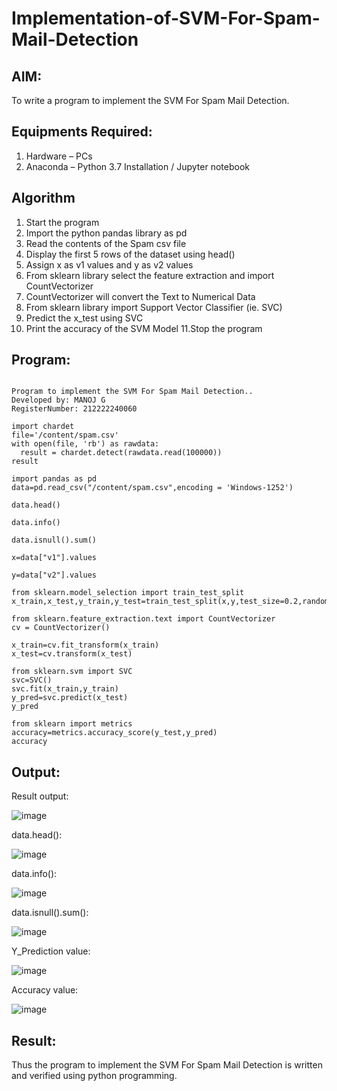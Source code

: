 # Implementation-of-SVM-For-Spam-Mail-Detection

## AIM:
To write a program to implement the SVM For Spam Mail Detection.

## Equipments Required:
1. Hardware – PCs
2. Anaconda – Python 3.7 Installation / Jupyter notebook

## Algorithm
1. Start the program
2. Import the python pandas library as pd
3. Read the contents of the Spam csv file
4. Display the first 5 rows of the dataset using head()
5. Assign x as v1 values and y as v2 values
6. From sklearn library select the feature extraction and import CountVectorizer
7. CountVectorizer will convert the Text to Numerical Data
8. From sklearn library import Support Vector Classifier (ie. SVC)
9. Predict the x_test using SVC
10. Print the accuracy of the SVM Model
11.Stop the program

## Program:
```

Program to implement the SVM For Spam Mail Detection..
Developed by: MANOJ G
RegisterNumber: 212222240060

import chardet
file='/content/spam.csv'
with open(file, 'rb') as rawdata:
  result = chardet.detect(rawdata.read(100000))
result

import pandas as pd
data=pd.read_csv("/content/spam.csv",encoding = 'Windows-1252')

data.head()

data.info()

data.isnull().sum()

x=data["v1"].values

y=data["v2"].values

from sklearn.model_selection import train_test_split
x_train,x_test,y_train,y_test=train_test_split(x,y,test_size=0.2,random_state=0)

from sklearn.feature_extraction.text import CountVectorizer
cv = CountVectorizer()

x_train=cv.fit_transform(x_train)
x_test=cv.transform(x_test)

from sklearn.svm import SVC
svc=SVC()
svc.fit(x_train,y_train)
y_pred=svc.predict(x_test)
y_pred

from sklearn import metrics
accuracy=metrics.accuracy_score(y_test,y_pred)
accuracy

```

## Output:
Result output:

![image](https://github.com/22003264/Implementation-of-SVM-For-Spam-Mail-Detection/assets/119389139/f02335b4-97d3-4a67-9748-cdc639fd40d4)



data.head():

![image](https://github.com/22003264/Implementation-of-SVM-For-Spam-Mail-Detection/assets/119389139/3d99a04d-f230-44d8-a8be-6c255a566833)




data.info():



![image](https://github.com/22003264/Implementation-of-SVM-For-Spam-Mail-Detection/assets/119389139/900fc1b4-5dd7-44d8-afa6-01f8c71cfab4)




data.isnull().sum():

![image](https://github.com/22003264/Implementation-of-SVM-For-Spam-Mail-Detection/assets/119389139/109c8db0-556b-42d9-a19a-888628ec281e)




Y_Prediction value:

![image](https://github.com/22003264/Implementation-of-SVM-For-Spam-Mail-Detection/assets/119389139/42966bc4-a936-49cb-b495-ea2a7ec8905e)


Accuracy value:

![image](https://github.com/22003264/Implementation-of-SVM-For-Spam-Mail-Detection/assets/119389139/5a427e7d-f05e-4656-8d23-9523ca01711e)



## Result:
Thus the program to implement the SVM For Spam Mail Detection is written and verified using python programming.
